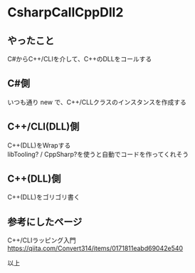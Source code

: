 # CsharpCallCppDll2

## やったこと
 C#からC++/CLIを介して、C++のDLLをコールする


## C#側
 いつも通り new で、C++/CLLクラスのインスタンスを作成する


## C++/CLI(DLL)側
 C++(DLL)をWrapする  
 libTooling? / CppSharp?を使うと自動でコードを作ってくれそう


## C++(DLL)側
 C++(DLL)をゴリゴリ書く


## 参考にしたページ
C++/CLIラッピング入門  
https://qiita.com/Convert314/items/0171811eabd69042e540  

以上
